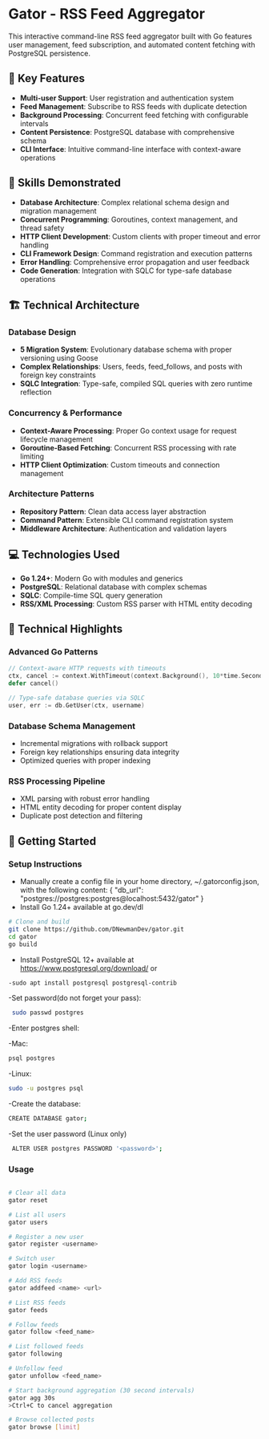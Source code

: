 # Gator - RSS Feed Aggregator #

This interactive command-line RSS feed aggregator built with Go features user management, feed subscription, and automated content fetching with PostgreSQL persistence.

## 🚀 Key Features

- **Multi-user Support**: User registration and authentication system
- **Feed Management**: Subscribe to RSS feeds with duplicate detection
- **Background Processing**: Concurrent feed fetching with configurable intervals
- **Content Persistence**: PostgreSQL database with comprehensive schema
- **CLI Interface**: Intuitive command-line interface with context-aware operations

## 🎯 Skills Demonstrated

- **Database Architecture**: Complex relational schema design and migration management
- **Concurrent Programming**: Goroutines, context management, and thread safety
- **HTTP Client Development**: Custom clients with proper timeout and error handling
- **CLI Framework Design**: Command registration and execution patterns
- **Error Handling**: Comprehensive error propagation and user feedback
- **Code Generation**: Integration with SQLC for type-safe database operations

  
## 🏗️ Technical Architecture

### Database Design
- **5 Migration System**: Evolutionary database schema with proper versioning using Goose
- **Complex Relationships**: Users, feeds, feed_follows, and posts with foreign key constraints
- **SQLC Integration**: Type-safe, compiled SQL queries with zero runtime reflection

### Concurrency & Performance
- **Context-Aware Processing**: Proper Go context usage for request lifecycle management
- **Goroutine-Based Fetching**: Concurrent RSS processing with rate limiting
- **HTTP Client Optimization**: Custom timeouts and connection management

### Architecture Patterns
- **Repository Pattern**: Clean data access layer abstraction
- **Command Pattern**: Extensible CLI command registration system
- **Middleware Architecture**: Authentication and validation layers

## 💻 Technologies Used

- **Go 1.24+**: Modern Go with modules and generics
- **PostgreSQL**: Relational database with complex schemas
- **SQLC**: Compile-time SQL query generation
- **RSS/XML Processing**: Custom RSS parser with HTML entity decoding

## 🔧 Technical Highlights

### Advanced Go Patterns
```go
// Context-aware HTTP requests with timeouts
ctx, cancel := context.WithTimeout(context.Background(), 10*time.Second)
defer cancel()

// Type-safe database queries via SQLC
user, err := db.GetUser(ctx, username)
```

### Database Schema Management
- Incremental migrations with rollback support
- Foreign key relationships ensuring data integrity
- Optimized queries with proper indexing

### RSS Processing Pipeline
- XML parsing with robust error handling
- HTML entity decoding for proper content display
- Duplicate post detection and filtering


## 🚀 Getting Started

### Setup Instructions
- Manually create a config file in your home directory, ~/.gatorconfig.json, with the following content:
{
  "db_url": "postgres://postgres:postgres@localhost:5432/gator"
}
- Install Go 1.24+ available at go.dev/dl

```bash
# Clone and build
git clone https://github.com/DNewmanDev/gator.git
cd gator
go build
```
- Install PostgreSQL 12+ available at https://www.postgresql.org/download/
    or
  
```bash 
-sudo apt install postgresql postgresql-contrib
```

-Set password(do not forget your pass):
 ```bash
  sudo passwd postgres
```
-Enter postgres shell:

  -Mac: 
  ```bash
  psql postgres
```
  -Linux: 
   ```bash
 sudo -u postgres psql
```
  
-Create the database: 
```bash
CREATE DATABASE gator;
```

-Set the user password (Linux only)
```bash
 ALTER USER postgres PASSWORD '<password>';
```

### Usage
```bash

# Clear all data
gator reset

# List all users
gator users

# Register a new user
gator register <username>

# Switch user
gator login <username>

# Add RSS feeds
gator addfeed <name> <url>

# List RSS feeds
gator feeds

# Follow feeds
gator follow <feed_name>

# List followed feeds
gator following

# Unfollow feed
gator unfollow <feed_name>

# Start background aggregation (30 second intervals)
gator agg 30s
>Ctrl+C to cancel aggregation

# Browse collected posts
gator browse [limit]
```
